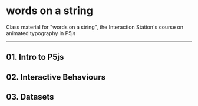 # words on a string
Class material for "words on a string", the Interaction Station's course on animated typography in P5js

---

## 01. Intro to P5js
## 02. Interactive Behaviours
## 03. Datasets